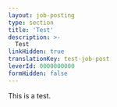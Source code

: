 ```yaml
---
layout: job-posting
type: section
title: 'Test'
description: >-
  Test
linkHidden: true
translationKey: test-job-post
leverId: 0000000000
formHidden: false
---
```


This is a test. 
